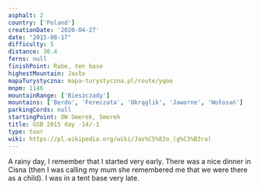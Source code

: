 ```yaml
---
asphalt: 2
country: ['Poland']
creationDate: '2020-04-27'
date: "2015-08-17"
difficulty: 5
distance: 30.4
ferns: null
finishPoint: Rabe, ten base
highestMountain: Jasło
mapaTurystyczna: mapa-turystyczna.pl/route/yqoo
mnpm: 1146
mountainRange: ['Bieszczady']
mountains: ['Berdo', 'Fereczata', 'Okrąglik', 'Jaworne', 'Wołosań']
parkingCords: null
startingPoint: OW Smerek, Smerek
title: GSB 2015 day -14/-1
type: tour
wiki: https://pl.wikipedia.org/wiki/Jas%C5%82o_(g%C3%B3ra)
---
```


A rainy day, I remember that I started very early. There was a nice dinner in Cisna (then I was calling my mum she remembered me that we were there as a child). I was in a tent base very late.
